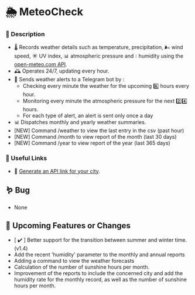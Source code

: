 # 🌦 MeteoCheck 

### 📌 Description 
* 🌡️ Records weather details such as temperature, precipitation, 🌬️ wind speed, ☀️ UV index, 📊 atmospheric pressure and 💧 humidity using the [open-meteo.com API](https://open-meteo.com/en/docs).
* 🕰️ Operates 24/7, updating every hour.
* 🚨 Sends weather alerts to a Telegram bot by :
  * Checking every minute the weather for the upcoming 6️⃣ hours every hour.
  * Monitoring every minute the atmospheric pressure for the next 2️⃣4️⃣ hours.
  * For each type of alert, an alert is sent only once a day
* 📊 Dispatches monthly and yearly weather summaries.
* [NEW] Command /weather to view the last entry in the csv (past hour)
* [NEW] Command /month to view report of the month (last 30 days)
* [NEW] Command /year to view report of the year (last 365 days)

### 🔗 Useful Links
* 🔗 [Generate an API link for your city](https://open-meteo.com/en/docs).

## 🪱 Bug
* None

## 🚀 Upcoming Features or Changes
* [ :heavy_check_mark: ] Better support for the transition between summer and winter time. (v1.4)
* Add the recent 'humidity' parameter to the monthly and annual reports
* Adding a command to view the weather forecasts 
* Calculation of the number of sunshine hours per month.
* Improvement of the reports to include the concerned city and add the humidity rate for the monthly record, as well as the number of sunshine hours per month.
